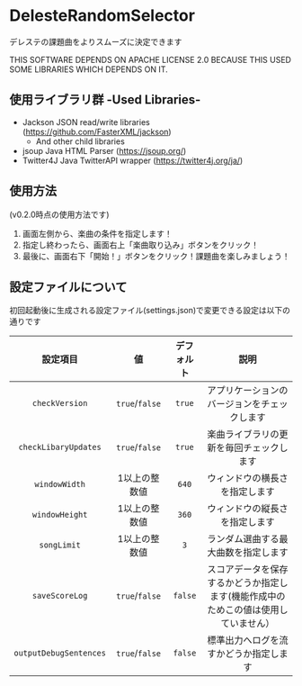 # DelesteRandomSelector
デレステの課題曲をよりスムーズに決定できます

THIS SOFTWARE DEPENDS ON APACHE LICENSE 2.0 BECAUSE THIS USED SOME LIBRARIES WHICH DEPENDS ON IT.

## 使用ライブラリ群 -Used Libraries-

- Jackson JSON read/write libraries (https://github.com/FasterXML/jackson)
	- And other child libraries
- jsoup Java HTML Parser (https://jsoup.org/)
- Twitter4J Java TwitterAPI wrapper (https://twitter4j.org/ja/)

## 使用方法
(v0.2.0時点の使用方法です)

1. 画面左側から、楽曲の条件を指定します！
2. 指定し終わったら、画面右上「楽曲取り込み」ボタンをクリック！
3. 最後に、画面右下「開始！」ボタンをクリック！課題曲を楽しみましょう！

## 設定ファイルについて

初回起動後に生成される設定ファイル(settings.json)で変更できる設定は以下の通りです

|設定項目|値|デフォルト|説明|
|:--:|:--:|:--:|:--:|
|`checkVersion`|`true`/`false`|`true`|アプリケーションのバージョンをチェックします|
|`checkLibaryUpdates`|`true`/`false`|`true`|楽曲ライブラリの更新を毎回チェックします|
|`windowWidth`|1以上の整数値|`640`|ウィンドウの横長さを指定します|
|`windowHeight`|1以上の整数値|`360`|ウィンドウの縦長さを指定します|
|`songLimit`|1以上の整数値|`3`|ランダム選曲する最大曲数を指定します|
|`saveScoreLog`|`true`/`false`|`false`|スコアデータを保存するかどうか指定します(機能作成中のためこの値は使用していません）|
|`outputDebugSentences`|`true`/`false`|`false`|標準出力へログを流すかどうか指定します